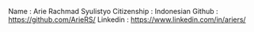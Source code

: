 Name  : Arie Rachmad Syulistyo
Citizenship : Indonesian
Github : https://github.com/ArieRS/
Linkedin : https://www.linkedin.com/in/ariers/
